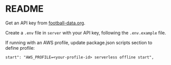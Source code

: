 # README

Get an API key from [football-data.org](https://www.football-data.org/).

Create a `.env` file in `server` with your API key, following the `.env.example` file.

If running with an AWS profile, update package.json scripts section to define profile:

    start": "AWS_PROFILE=<your-profile-id> serverless offline start",
